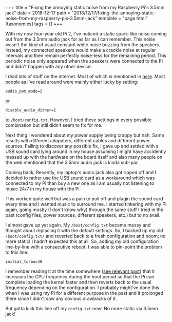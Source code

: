 +++
title = "Fixing the annoying static noise from my Raspberry Pi's 3.5mm jack"
date = 2018-12-17
path = "2018/12/17/fixing-the-annoying-static-noise-from-my-raspberry-pis-3.5mm-jack"
template = "page.html"
[taxonomies]
tags = []
+++

With my now four-year old Pi 2, I've noticed a static spark-like noise coming out from the 3.5mm audio
jack for as far as I can remember. This noise wasn't the kind of usual constant white noise buzzing from
the speakers. Instead, my connected speakers would make a crackle noise at regular intervals and then
remain perfectly noise-less for the remaining period. This periodic noise only appeared when the speakers
were connected to the Pi and didn't happen with any other device.

I read lots of stuff on the internet. Most of which is mentioned in
[here](https://github.com/superjamie/lazyweb/wiki/Raspberry-Pi-3.5mm-Audio-Hiss).
Most people as I've read around were mainly either lucky by setting:
```
audio_pwm_mode=2
```
or
```
disable_audio_dither=1
```
to `/boot/config.txt`. However, I tried these settings in every possible combination but still
didn't seem to fix for me.

Next thing I wondered about my power supply being crappy but nah. Same results with different adapaters,
different cables and different power sources. Failing to discover any possible fix, I gave up and settled
with a USB sound card lying around in my house assuming I might have accidently messed up with the hardware
on the board itself and also many people on the web mentioned that the 3.5mm audio jack is kinda sub-par.

Coming back; Recently, my laptop's audio jack also got ripped off and I decided to rather use the USB sound
card as a workaround which was connected to my Pi than buy a new one as I am usually not listening to music
24/7 in my house with the Pi.

This worked quite well but was a pain to pull off and plugin the sound card every time and I wanted music to
surround me. I started tinkering with my Pi again, going mostly (I don't know why) through the same stuff I
tried in the past (config files, power sources, different speakers, etc.) but to no avail.

I almost gave up yet again. My `/boot/config.txt` became messy and thought about replacing it with the
default settings. So, I backed up my old `/boot/config.txt/` and reverted back to a fresh
configuration and boom; no more static! I hadn't expected this at all. So, adding my old configuration line-by-line
with a consecutive reboot, I was able to pin-point the problem to this line:
```
initial_turbo=30
```
I remember reading it at the time somewhere ([see relevant post](https://www.raspberrypi.org/forums/viewtopic.php?t=112480))
that it increases the CPU frequency during the boot period so that the Pi can complete loading the kernel faster
and then reverts back to the usual frequency depending on the configuration. I probably might've done this when
I was using my Pi for a different purpose in the past and it prolonged there since I didn't saw any obvious drawbacks
of it.

But gotta kick this line off my `config.txt` now! No more static via 3.5mm jack!
